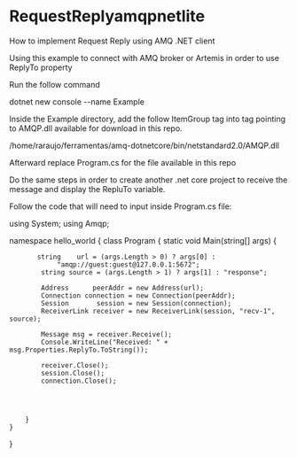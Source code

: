 # RequestReplyamqpnetlite
How to implement Request Reply using AMQ .NET client


Using this example to connect with AMQ broker or Artemis in order to use ReplyTo property


Run the follow command

dotnet new console --name Example

Inside the Example directory, add the follow ItemGroup tag into <Project> tag pointing to AMQP.dll available for download in this repo.

<ItemGroup>
  <Reference Include="AMQP">
          <HintPath>/home/raraujo/ferramentas/amq-dotnetcore/bin/netstandard2.0/AMQP.dll</HintPath>
  </Reference>
</ItemGroup>

Afterward replace Program.cs for the file available in this repo

Do the same steps in order to create another .net core project to receive the message and display the RepluTo variable.

Follow the code that will need to input inside Program.cs file:


using System;
using Amqp;

namespace hello_world
{
    class Program
    {
        static void Main(string[] args)
        {


           string    url = (args.Length > 0) ? args[0] :
                "amqp://guest:guest@127.0.0.1:5672";
            string source = (args.Length > 1) ? args[1] : "response";

            Address      peerAddr = new Address(url);
            Connection connection = new Connection(peerAddr);
            Session       session = new Session(connection);
            ReceiverLink receiver = new ReceiverLink(session, "recv-1", source);

            Message msg = receiver.Receive();
            Console.WriteLine("Received: " + msg.Properties.ReplyTo.ToString());

            receiver.Close();
            session.Close();
            connection.Close();




        }
    }
}



